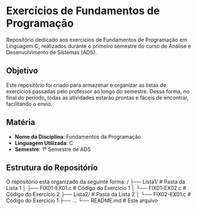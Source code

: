 # Exercícios de Fundamentos de Programação

Repositório dedicado aos exercícios de Fundamentos de Programação em Linguagem C, realizados durante o primeiro semestre do curso de Análise e Desenvolvimento de Sistemas (ADS).

## Objetivo

Este repositório foi criado para armazenar e organizar as listas de exercícios passadas pelo professor ao longo do semestre. Dessa forma, no final do período, todas as atividades estarão prontas e fáceis de encontrar, facilitando o envio.

## Matéria

- **Nome da Disciplina**: Fundamentos da Programação
- **Linguagem Utilizada**: C
- **Semestre**: 1º Semestre de ADS

## Estrutura do Repositório

O repositório está organizado da seguinte forma:
/
├── Lista1/ # Pasta da Lista 1
│ ├── FIX01-EX01.c # Código do Exercício 1
│ └── FIX01-EX02.c # Código do Exercício 2
├── Lista2/ # Pasta da Lista 2
│ └── FIX02-EX01.c # Código do Exercício 1
├── ...
└── README.md # Este arquivo